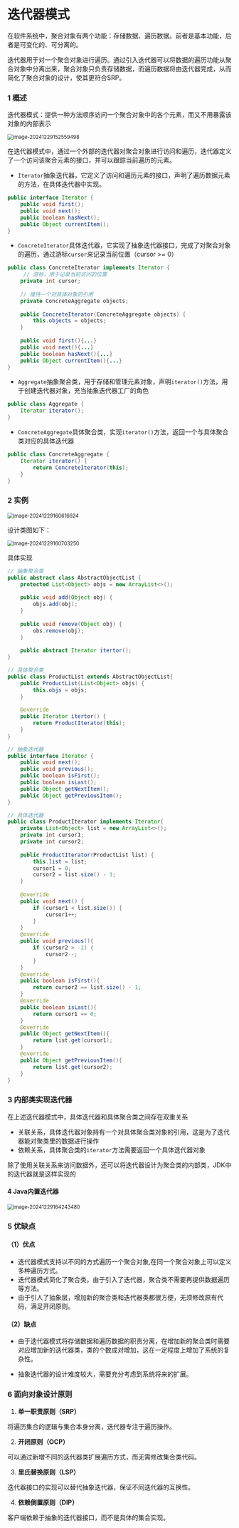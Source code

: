 # 迭代器模式

在软件系统中，聚合对象有两个功能：存储数据、遍历数据。前者是基本功能，后者是可变化的、可分离的。

迭代器用于对一个聚合对象进行遍历。通过引入迭代器可以将数据的遍历功能从聚合对象中分离出来，聚合对象只负责存储数据，而遍历数据将由迭代器完成，从而简化了聚合对象的设计，使其更符合SRP。



### 1 概述

迭代器模式：提供一种方法顺序访问一个聚合对象中的各个元素，而又不用暴露该对象的内部表示

<img src="https://typora-image-jiege.oss-cn-hangzhou.aliyuncs.com/jiegeisstudyingjava-12581/image-20241229152559498.png" alt="image-20241229152559498" style="zoom:80%;" />

在迭代器模式中，通过一个外部的迭代器对聚合对象进行访问和遍历，迭代器定义了一个访问该聚合元素的接口，并可以跟踪当前遍历的元素。

- `Iterator`抽象迭代器，它定义了访问和遍历元素的接口，声明了遍历数据元素的方法，在具体迭代器中实现。

```java
public interface Iterator {
    public void first();
    public void next();
    public boolean hasNext();
    public Object currentItem();
}
```

- `ConcreteIterator`具体迭代器，它实现了抽象迭代器接口，完成了对聚合对象的遍历，通过游标`cursor`来记录当前位置（cursor >= 0）

```java
public class ConcreteIterator implements Iterator {
     // 游标，用于记录当前访问的位置
    private int cursor;
    
    // 维持一个对具体对象的引用
    private ConcreteAggregate objects;
    
    public ConcreteIterator(ConcreteAggregate objects) {
        this.objects = objects;
    }
    
    public void first(){...}
    public void next(){...}
    public boolean hasNext(){...}
    public Object currentItem(){...}
}
```

- `Aggregate`抽象聚合类，用于存储和管理元素对象，声明`iterator()`方法，用于创建迭代器对象，充当抽象迭代器工厂的角色

```java
public class Aggregate {
    Iterator iterator();
}
```

- `ConcreteAggregate`具体聚合类，实现`iterator()`方法，返回一个与具体聚合类对应的具体迭代器

```java
public class ConcreteAggregate {
    Iterator iterator() {
        return ConcreteIterator(this);
    }
}
```



### 2 实例

<img src="https://typora-image-jiege.oss-cn-hangzhou.aliyuncs.com/jiegeisstudyingjava-12581/image-20241229160616624.png" alt="image-20241229160616624" style="zoom:80%;" />

设计类图如下：

<img src="https://typora-image-jiege.oss-cn-hangzhou.aliyuncs.com/jiegeisstudyingjava-12581/image-20241229160703250.png" alt="image-20241229160703250" style="zoom:80%;" />

具体实现

```java
// 抽象聚合类
public abstract class AbstractObjectList {
    protected List<Object> objs = new ArrayList<>();
    
    public void add(Object obj) {
        objs.add(obj);
    }
    
    public void remove(Object obj) {
        obs.remove(obj);
    }
    
    public abstract Iterator itertor();
}

// 具体聚合类
public class ProductList extends AbstractObjectList{
    public ProductList(List<Object> objs) {
        this.objs = objs;
    }
    
	@override
    public Iterator itertor() {
        return ProductIterator(this);
    }
}

// 抽象迭代器
public interface Iterator {
    public void next();
    public void previous();
    public boolean isFirst();
    public boolean isLast();
    public Object getNextItem();
    public Object getPreviousItem();
}

// 具体迭代器
public class ProductIterator implements Iterator{
    private List<Object> list = new ArrayList<>();
    private int cursor1;
    private int cursor2;
    
    public ProductIterator(ProductList list) {
        this.list = list;
        cursor1 = 0;
        cursor2 = list.size() - 1;
    }
    
    @override
    public void next() {
        if (cursor1 < list.size()) {
            cursor1++;
        }
    }
    @override
    public void previous(){
        if (cursor2 > -1) {
            cursor2--;
        }
    }
    @override
    public boolean isFirst(){
        return cursor2 == list.size() - 1;
    }
    @override
    public boolean isLast(){
        return cursor1 == 0;
    }
    @override
    public Object getNextItem(){
        return list.get(cursor1);
    }
    @override
    public Object getPreviousItem(){
        return list.get(cursor2);
    }
}
```





### 3 内部类实现迭代器

在上述迭代器模式中，具体迭代器和具体聚合类之间存在双重关系

- 关联关系，具体迭代器对象持有一个对具体聚合类对象的引用，这是为了迭代器能对聚类里的数据进行操作
- 依赖关系，具体聚合类的`iterator`方法需要返回一个具体迭代器对象

除了使用关联关系来访问数据外，还可以将迭代器设计为聚合类的内部类，JDK中的迭代器就是这样实现的



#### 4 Java内置迭代器



<img src="https://typora-image-jiege.oss-cn-hangzhou.aliyuncs.com/jiegeisstudyingjava-12581/image-20241229164243480.png" alt="image-20241229164243480" style="zoom:80%;" />





### 5 优缺点

#### （1）优点

- 迭代器模式支持以不同的方式遍历一个聚合对象,在同一个聚合对象上可以定义多种遍历方式。
- 迭代器模式简化了聚合类。由于引入了迭代器，聚合类不需要再提供数据遍历等方法。
- 由于引人了抽象层，增加新的聚合类和迭代器类都很方便，无须修改原有代码，满足开闭原则。

#### （2）缺点

- 由于迭代器模式将存储数据和遍历数据的职责分离，在增加新的聚合类时需要对应增加新的迭代器类，类的个数成对增加，这在一定程度上增加了系统的复杂性。

- 抽象迭代器的设计难度较大，需要充分考虑到系统将来的扩展。

  

### 6 面向对象设计原则

1. **单一职责原则（SRP）**

将遍历集合的逻辑与集合本身分离，迭代器专注于遍历操作。

2. **开闭原则（OCP）**

可以通过新增不同的迭代器类扩展遍历方式，而无需修改集合类代码。

3. **里氏替换原则（LSP）**

迭代器接口的实现可以替代抽象迭代器，保证不同迭代器的互换性。

4. **依赖倒置原则（DIP）**

客户端依赖于抽象的迭代器接口，而不是具体的集合实现。











